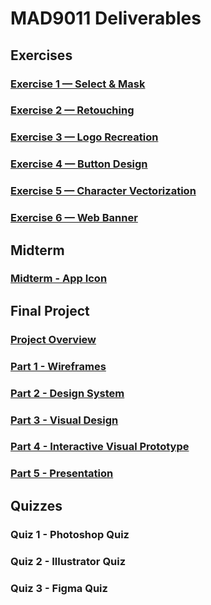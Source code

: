 # MAD9011 Deliverables

## Exercises

### [Exercise 1 — Select & Mask](./exercises/ex-1.md)

<Badge text="Updating in progress" type="error" />

### [Exercise 2 — Retouching](./exercises/ex-2.md)

<Badge text="Updating in progress" type="error" />

### [Exercise 3 — Logo Recreation](./exercises/ex-3.md)

<Badge text="Updating in progress" type="error" />

### [Exercise 4 — Button Design](./exercises/ex-4.md)

<Badge text="Updating in progress" type="error" />

### [Exercise 5 — Character Vectorization](./exercises/ex-5.md)

<Badge text="Updating in progress" type="error" />

### [Exercise 6 — Web Banner](./exercises/ex-6.md)

<Badge text="Updating in progress" type="error" />

## Midterm

### [Midterm - App Icon](./assignments/assignment-1)

<Badge text="Updating in progress" type="error" />

## Final Project

<Badge text="Updating in progress" type="error" />

### [Project Overview](./finalproject/overview)

### [Part 1 - Wireframes](./finalproject/part1)

### [Part 2 - Design System](./finalproject/part2)

### [Part 3 - Visual Design](./finalproject/part3)

### [Part 4 - Interactive Visual Prototype](./finalproject/part4)

### [Part 5 - Presentation](./finalproject/part5)

## Quizzes

### Quiz 1 - Photoshop Quiz

<Badge text="Due: Date" />

### Quiz 2 - Illustrator Quiz

<Badge text="Due: Date" />

### Quiz 3 - Figma Quiz

<Badge text="Due: Date" />
